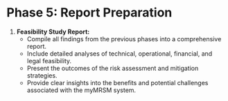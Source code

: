 # Phase 5: Report Preparation

1. **Feasibility Study Report:**
   * Compile all findings from the previous phases into a comprehensive report.
   * Include detailed analyses of technical, operational, financial, and legal feasibility.
   * Present the outcomes of the risk assessment and mitigation strategies.
   * Provide clear insights into the benefits and potential challenges associated with the myMRSM system.

